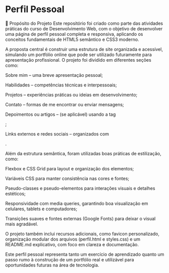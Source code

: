 # Perfil Pessoal

🧾 Propósito do Projeto
Este repositório foi criado como parte das atividades práticas do curso de Desenvolvimento Web, com o objetivo de desenvolver uma página de perfil pessoal completa e responsiva, aplicando os conceitos fundamentais de HTML5 semântico e CSS3 moderno.

A proposta central é construir uma estrutura de site organizada e acessível, simulando um portfólio online que pode ser utilizado futuramente para apresentação profissional. O projeto foi dividido em diferentes seções como:

Sobre mim – uma breve apresentação pessoal;

Habilidades – competências técnicas e interpessoais;

Projetos – experiências práticas ou ideias em desenvolvimento;

Contato – formas de me encontrar ou enviar mensagens;

Depoimentos ou artigos – (se aplicável) usando a tag <article>;

Links externos e redes sociais – organizados com <aside>.

Além da estrutura semântica, foram utilizadas boas práticas de estilização, como:

Flexbox e CSS Grid para layout e organização dos elementos;

Variáveis CSS para manter consistência nas cores e fontes;

Pseudo-classes e pseudo-elementos para interações visuais e detalhes estéticos;

Responsividade com media queries, garantindo boa visualização em celulares, tablets e computadores;

Transições suaves e fontes externas (Google Fonts) para deixar o visual mais agradável.

O projeto também inclui recursos adicionais, como favicon personalizado, organização modular dos arquivos (perfil.html e styles.css) e um README.md explicativo, com foco em clareza e documentação.

Este perfil pessoal representa tanto um exercício de aprendizado quanto um passo rumo à construção de um portfólio real e utilizável para oportunidades futuras na área de tecnologia.
